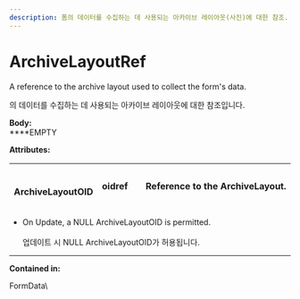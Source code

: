 ```yaml
---
description: 폼의 데이터를 수집하는 데 사용되는 아카이브 레이아웃(사진)에 대한 참조.
---
```


# ArchiveLayoutRef

A reference to the archive layout used to collect the form's data.&#x20;

의 데이터를 수집하는 데 사용되는 아카이브 레이아웃에 대한 참조입니다.&#x20;



**Body:**\
****EMPTY



**Attributes:**

| <p><br><strong>ArchiveLayoutOID</strong></p> | oidref |   | Reference to the ArchiveLayout. |
| -------------------------------------------- | ------ | - | ------------------------------- |

* On Update, a NULL ArchiveLayoutOID is permitted.\
  \
  업데이트 시 NULL ArchiveLayoutOID가 허용됩니다.

****

**Contained in:**

FormData\




